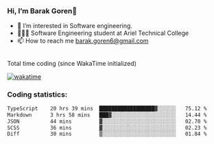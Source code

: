 ###  Hi, I’m Barak Goren👋
- 👀 I’m interested in Software engineering.
- 👨🏼‍🎓 Software Engineering student at Ariel Technical College
- 📫 How to reach me barak.goren6@gmail.com
##
Total time coding (since WakaTime initialized)

[![wakatime](https://wakatime.com/badge/user/5cc5ec80-a806-4ca2-a704-db29274e48cd.svg)](https://wakatime.com/@5cc5ec80-a806-4ca2-a704-db29274e48cd)

   
### Coding statistics:

<!--START_SECTION:waka-->

```txt
TypeScript    20 hrs 39 mins  ██████████████████▓░░░░░░   75.12 %
Markdown      3 hrs 58 mins   ███▓░░░░░░░░░░░░░░░░░░░░░   14.44 %
JSON          44 mins         ▓░░░░░░░░░░░░░░░░░░░░░░░░   02.70 %
SCSS          36 mins         ▓░░░░░░░░░░░░░░░░░░░░░░░░   02.23 %
Diff          30 mins         ▒░░░░░░░░░░░░░░░░░░░░░░░░   01.84 %
```

<!--END_SECTION:waka-->

<!---
barakgoren/barakgoren is a ✨ special ✨ repository because its `README.md` (this file) appears on your GitHub profile.
You can click the Preview link to take a look at your changes.
--->
